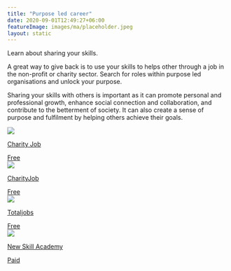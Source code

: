 ```yaml
---
title: "Purpose led career"
date: 2020-09-01T12:49:27+06:00
featureImage: images/ma/placeholder.jpeg
layout: static
---
```


Learn about sharing your skills.

A great way to give back is to use your skills to helps other through a job in the non-profit or charity sector. Search for roles within purpose led organisations and unlock your purpose.

Sharing your skills with others is important as it can promote personal and professional growth, enhance social connection and collaboration, and contribute to the betterment of society. It can also create a sense of purpose and fulfilment by helping others achieve their goals.

<a class="ma-link" href="https://www.charityjob.co.uk/"><div class="ma-card ma-card-Learning"><div class="ma-icon"><img src ="/images/icon-check.png"/></div><div class="ma-name"><p>Charity Job</p></div><div class="ma-paid-text"><span>Free</span></div></div></a><a class="ma-link" href="https://www.charityjob.co.uk/careeradvice/six-reasons-why-working-for-a-charity-is-so-rewarding/"><div class="ma-card ma-card-Learning"><div class="ma-icon"><img src ="/images/icon-check.png"/></div><div class="ma-name"><p>CharityJob</p></div><div class="ma-paid-text"><span>Free</span></div></div></a><a class="ma-link" href="https://www.totaljobs.com/advice/6-reasons-to-work-at-a-charity"><div class="ma-card ma-card-Learning"><div class="ma-icon"><img src ="/images/icon-check.png"/></div><div class="ma-name"><p>Totaljobs</p></div><div class="ma-paid-text"><span>Free</span></div></div></a><a class="ma-link" href="https://www.awin1.com/cread.php?awinmid=31125&awinaffid=1198638&ued=https%3A%2F%2Fnewskillsacademy.com%2F"><div class="ma-card ma-card-Learning"><div class="ma-icon"><img src ="/images/icon-pound.png"/></div><div class="ma-name"><p>New Skill Academy</p></div><div class="ma-paid-text"><span>Paid</span></div></div></a>  

<br/><br/>







